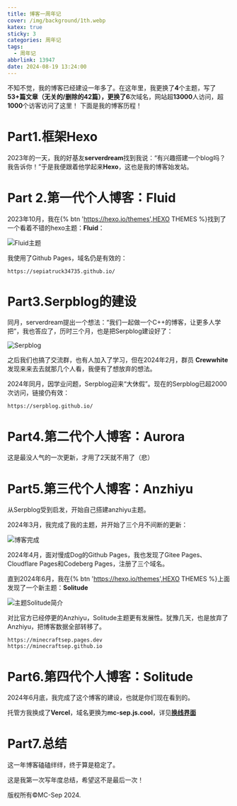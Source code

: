 ```yaml
---
title: 博客一周年记
cover: /img/background/1th.webp
katex: true
sticky: 3
categories: 周年记
tags:
  - 周年记
abbrlink: 13947
date: 2024-08-19 13:24:00
---
```


  不知不觉，我的博客已经建设一年多了。在这年里，我更换了**4**个主题，写了**53+**篇文章（无关的/删除的42篇），更换了**6**次域名，网站超**13000**人访问，超**1000**个访客访问了这里！
  下面是我的博客历程！

# Part1.框架Hexo

  2023年的一天，我的好基友**serverdream**找到我说：“有兴趣搭建一个blog吗？我告诉你！”于是我便跟着他学起来**Hexo**，这也是我的博客始发站。

# Part 2.第一代个人博客：Fluid

  2023年10月，我在{% btn 'https://hexo.io/themes',HEXO THEMES %}找到了一个看着不错的hexo主题：**Fluid**：

![Fluid主题](/img/article/11/03e54b7d612f8bc422da789642c98e12d582b5e2600cf8916b68850033a87837.png)

  我使用了Github Pages，域名仍是有效的：

```domains
https://sepiatruck34735.github.io/
```

# Part3.Serpblog的建设

  同月，serverdream提出一个想法：“我们一起做一个C++的博客，让更多人学把”，我也答应了，历时三个月，也是把Serpblog建设好了：

![Serpblog](/img/article/11/680406de5438f800869975fdde94dba8d250c7101fb87521d2542fc0727403a1.png)

  之后我们也搞了交流群，也有人加入了学习，但在2024年2月，群员 **Crewwhite** 发现来来去去就那几个人看，我便有了想放弃的想法。

  2024年同月，因学业问题，Serpblog迎来“大休假”。现在的Serpblog已超2000次访问，链接仍有效：

```domains
https://serpblog.github.io/
```

# Part4.第二代个人博客：Aurora

  这是最没人气的一次更新，才用了2天就不用了（悲）

# Part5.第三代个人博客：Anzhiyu

  从Serpblog受到启发，开始自己搭建anzhiyu主题。

  2024年3月，我完成了我的主题，并开始了三个月不间断的更新：

![博客完成](/img/article/11/5bb94d6d8ac6f50273fe15236fc14acdb506f5cd42cc0083049823be4ac4a4df.png)

  2024年4月，面对慢成Dog的Github Pages，我也发现了Gitee Pages、Cloudflare Pages和Codeberg Pages，注册了三个域名。

  直到2024年6月，我在{% btn 'https://hexo.io/themes',HEXO THEMES %}上面发现了一个新主题：**Solitude**

![主题Solitude简介](/img/article/11/b35a8a5858ff89fdb93bab3152f1ce5cadee599c433b19c1a4153708d2083e54.png)

  对比官方已经停更的Anzhiyu，Solitude主题更有发展性。犹豫几天，也是放弃了Anzhiyu，把博客数据全部转移了。

```doamins
https://minecraftsep.pages.dev
https://minecraftsep.github.io
```

# Part6.第四代个人博客：Solitude

  2024年6月底，我完成了这个博客的建设，也就是你们现在看到的。

  托管方我换成了**Vercel**，域名更换为**mc-sep.js.cool**，详见[**换线界面**](/weblink)


# Part7.总结

  这一年博客磕磕绊绊，终于算是稳定了。

  这是我第一次写年度总结，希望这不是最后一次！

  版权所有©MC-Sep 2024.